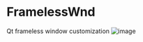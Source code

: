 # FramelessWnd
Qt frameless window customization
![image](https://user-images.githubusercontent.com/15946864/120373591-1cea1b00-c34b-11eb-97ae-89ba5bbf32e3.png)
